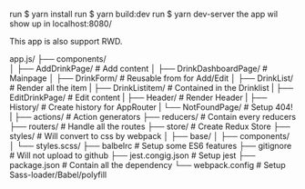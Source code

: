 run $ yarn install
run $ yarn build:dev
run $ yarn dev-server
the app wil show up in localhost:8080/

This app is also support RWD.

app.js/
├── components/                       
│   ├── AddDrinkPage/                 # Add content
│   ├── DrinkDashboardPage/           # Mainpage
│   ├── DrinkForm/                    # Reusable from for Add/Edit
│   ├── DrinkList/                    # Render all the item
|   ├── DrinkListitem/                # Contained in the Drinklist
|   ├── EditDrinkPage/                # Edit content
|   ├── Header/                       # Render Header
|   ├── History/                      # Create history for AppRouter
|   └── NotFoundPage/                 # Setup 404!
|
├── actions/                          # Action generators
├── reducers/                         # Contain every reducers
├── routers/                          # Handle all the routes
├── store/                            # Create Redux Store
├── styles/                           # Will convert to css by webpack
│   ├── base/
│   ├── components/
│   └── styles.scss/
├── balbelrc                          # Setup some ES6 features
├── gitignore                         # Will not upload to github
├── jest.congig.json                  # Setup jest
├── package.json                      # Contain all the dependency
└── webpack.config                    # Setup Sass-loader/Babel/polyfill
